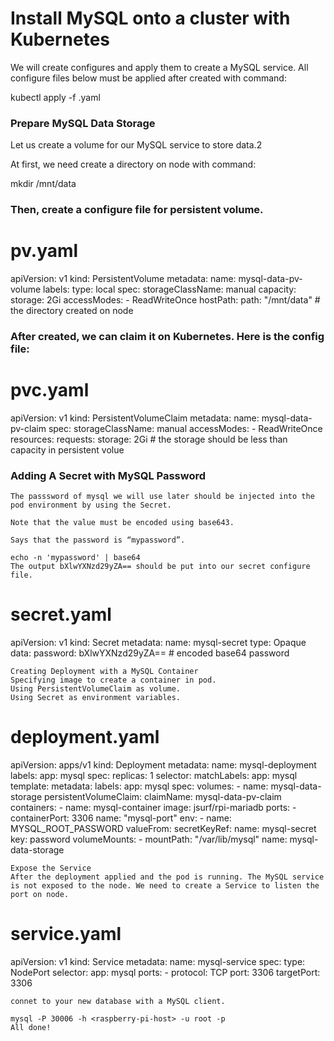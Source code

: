 # Install MySQL onto a cluster with Kubernetes    

We will create configures and apply them to create a MySQL service. All configure files below must be applied after created with command:

kubectl apply -f <config-name>.yaml

### Prepare MySQL Data Storage 
Let us create a volume for our MySQL service to store data.2

At first, we need create a directory on node with command:

mkdir /mnt/data

### Then, create a configure file for persistent volume.
  
# pv.yaml  
  
apiVersion: v1
kind: PersistentVolume
metadata:
  name: mysql-data-pv-volume
  labels:
    type: local
spec:
  storageClassName: manual
  capacity:
    storage: 2Gi
  accessModes:
    - ReadWriteOnce
  hostPath:
    path: "/mnt/data"  # the directory created on node

 
 ### After created, we can claim it on Kubernetes. Here is the config file:
 
  # pvc.yaml

apiVersion: v1
kind: PersistentVolumeClaim
metadata:
  name: mysql-data-pv-claim
spec:
  storageClassName: manual
  accessModes:
    - ReadWriteOnce
  resources:
    requests:
      storage: 2Gi  # the storage should be less than capacity in persistent volue
 



### Adding A Secret with MySQL Password   
  
  
 ``` 
The passsword of mysql we will use later should be injected into the pod environment by using the Secret.

Note that the value must be encoded using base643.

Says that the password is “mypassword”.

echo -n 'mypassword' | base64
The output bXlwYXNzd29yZA== should be put into our secret configure file.
```
  
  

# secret.yaml 
  
apiVersion: v1
kind: Secret
metadata:
  name: mysql-secret
type: Opaque
data:
  password: bXlwYXNzd29yZA==  # encoded base64 password
  
  

  
```
Creating Deployment with a MySQL Container 
Specifying image to create a container in pod.
Using PersistentVolumeClaim as volume.
Using Secret as environment variables.
```

# deployment.yaml
apiVersion: apps/v1
kind: Deployment
metadata:
  name: mysql-deployment
  labels:
    app: mysql
spec:
  replicas: 1
  selector:
    matchLabels:
      app: mysql
  template:
    metadata:
      labels:
        app: mysql
    spec:
      volumes:
        - name: mysql-data-storage
          persistentVolumeClaim:
            claimName: mysql-data-pv-claim
      containers:
        - name: mysql-container
          image: jsurf/rpi-mariadb
          ports:
            - containerPort: 3306
              name: "mysql-port"
          env:
            - name: MYSQL_ROOT_PASSWORD
              valueFrom:
                secretKeyRef:
                  name: mysql-secret
                  key: password
          volumeMounts:
            - mountPath: "/var/lib/mysql"
              name: mysql-data-storage
              
 ```            
Expose the Service 
After the deployment applied and the pod is running. The MySQL service is not exposed to the node. We need to create a Service to listen the port on node.
```
# service.yaml
apiVersion: v1
kind: Service
metadata:
  name: mysql-service
spec:
  type: NodePort
  selector:
    app: mysql
  ports:
    - protocol: TCP
      port: 3306
      targetPort: 3306


```
connet to your new database with a MySQL client.

mysql -P 30006 -h <raspberry-pi-host> -u root -p
All done!
```

